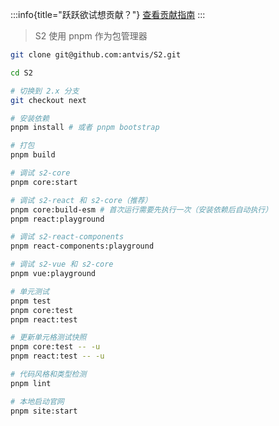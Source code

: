 :::info{title="跃跃欲试想贡献？"}
[查看贡献指南](/manual/contribution)
:::

> S2 使用 pnpm 作为包管理器

```bash
git clone git@github.com:antvis/S2.git

cd S2

# 切换到 2.x 分支
git checkout next

# 安装依赖
pnpm install # 或者 pnpm bootstrap

# 打包
pnpm build

# 调试 s2-core
pnpm core:start

# 调试 s2-react 和 s2-core（推荐）
pnpm core:build-esm # 首次运行需要先执行一次（安装依赖后自动执行）
pnpm react:playground

# 调试 s2-react-components
pnpm react-components:playground

# 调试 s2-vue 和 s2-core
pnpm vue:playground

# 单元测试
pnpm test
pnpm core:test
pnpm react:test

# 更新单元格测试快照
pnpm core:test -- -u
pnpm react:test -- -u

# 代码风格和类型检测
pnpm lint

# 本地启动官网
pnpm site:start
```
